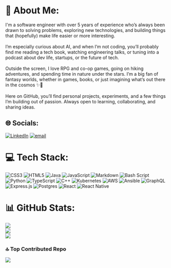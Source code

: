 # 💫 About Me:
I'm a software engineer with over 5 years of experience who’s always been drawn to solving problems, exploring new technologies, and building things that (hopefully) make life easier or more interesting.<br><br>I’m especially curious about AI, and when I’m not coding, you’ll probably find me reading a tech book, watching engineering talks, or tuning into a podcast about dev life, startups, or the future of tech.<br><br>Outside the screen, I love RPG and co-op games, going on hiking adventures, and spending time in nature under the stars. I’m a big fan of fantasy worlds, whether in games, books, or just imagining what’s out there in the cosmos ✨🌌<br><br>Here on GitHub, you’ll find personal projects, experiments, and a few things I’m building out of passion. Always open to learning, collaborating, and sharing ideas.


## 🌐 Socials:
[![LinkedIn](https://img.shields.io/badge/LinkedIn-%230077B5.svg?logo=linkedin&logoColor=white)](https://linkedin.com/in/bryan-santos-valentin/) [![email](https://img.shields.io/badge/Email-D14836?logo=gmail&logoColor=white)](mailto:bryanjared.dev@gmail.com) 

# 💻 Tech Stack:
![CSS3](https://img.shields.io/badge/css3-%231572B6.svg?style=for-the-badge&logo=css3&logoColor=white) ![HTML5](https://img.shields.io/badge/html5-%23E34F26.svg?style=for-the-badge&logo=html5&logoColor=white) ![Java](https://img.shields.io/badge/java-%23ED8B00.svg?style=for-the-badge&logo=openjdk&logoColor=white) ![JavaScript](https://img.shields.io/badge/javascript-%23323330.svg?style=for-the-badge&logo=javascript&logoColor=%23F7DF1E) ![Markdown](https://img.shields.io/badge/markdown-%23000000.svg?style=for-the-badge&logo=markdown&logoColor=white) ![Bash Script](https://img.shields.io/badge/bash_script-%23121011.svg?style=for-the-badge&logo=gnu-bash&logoColor=white) ![Python](https://img.shields.io/badge/python-3670A0?style=for-the-badge&logo=python&logoColor=ffdd54) ![TypeScript](https://img.shields.io/badge/typescript-%23007ACC.svg?style=for-the-badge&logo=typescript&logoColor=white) ![C++](https://img.shields.io/badge/c++-%2300599C.svg?style=for-the-badge&logo=c%2B%2B&logoColor=white) ![Kubernetes](https://img.shields.io/badge/kubernetes-%23326ce5.svg?style=for-the-badge&logo=kubernetes&logoColor=white) ![AWS](https://img.shields.io/badge/AWS-%23FF9900.svg?style=for-the-badge&logo=amazon-aws&logoColor=white) ![Ansible](https://img.shields.io/badge/ansible-%231A1918.svg?style=for-the-badge&logo=ansible&logoColor=white) ![GraphQL](https://img.shields.io/badge/-GraphQL-E10098?style=for-the-badge&logo=graphql&logoColor=white) ![Express.js](https://img.shields.io/badge/express.js-%23404d59.svg?style=for-the-badge&logo=express&logoColor=%2361DAFB) ![Postgres](https://img.shields.io/badge/postgres-%23316192.svg?style=for-the-badge&logo=postgresql&logoColor=white) ![React](https://img.shields.io/badge/react-%2320232a.svg?style=for-the-badge&logo=react&logoColor=%2361DAFB) ![React Native](https://img.shields.io/badge/react_native-%2320232a.svg?style=for-the-badge&logo=react&logoColor=%2361DAFB)
# 📊 GitHub Stats:
![](https://github-readme-stats.vercel.app/api?username=Brynjard-dev&theme=aura&hide_border=false&include_all_commits=true&count_private=true)<br/>
![](https://nirzak-streak-stats.vercel.app/?user=Brynjard-dev&theme=aura&hide_border=false)<br/>
![](https://github-readme-stats.vercel.app/api/top-langs/?username=Brynjard-dev&theme=aura&hide_border=false&include_all_commits=true&count_private=true&layout=compact)

### 🔝 Top Contributed Repo
![](https://github-contributor-stats.vercel.app/api?username=Brynjard-dev&limit=5&theme=tokyonight&combine_all_yearly_contributions=true)

<!-- Proudly created with GPRM ( https://gprm.itsvg.in ) -->
